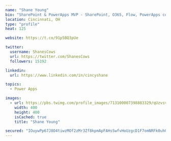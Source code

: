 ```yaml
---
name: "Shane Young"
bio: "SharePoint & PowerApps MVP - SharePoint, O365, Flow, PowerApps consulting? @PowerApps911 | Pure Snark? You found it."
location: Cincinnati, OH
type: "profile"
heat: 125

website: https://t.co/91p5BQ3pUe

twitter:
  username: ShanesCows
  url: https://twitter.com/ShanesCows
  followers: 15192

linkedin:
  url: https://www.linkedin.com/in/cincyshane

topics:
  - Power Apps

images:
  - url: https://pbs.twimg.com/profile_images/713100007398883329/qUzvsvQ3_400x400.jpg
    width: 400
    height: 400
    isCached: true
    title: "Shane Young"

secured: "IOuywPp67J8O4tiwzMOf2zMr3Zf8kpmApFAHsSwfvHoUzgcD1F7omNRFk0uhOFsJ4ufYoZCEP8r6boQ53txYzD3nOBHdrj/b684HsXiJc6OxFBcN0xIRcww5RlNx8VddpbyeFfSx/kTznK7v7dH4g/9LJWRGa24xuF8HMqk9Weyj0eS8HZolff4jyo7/NTMMrDi7uOXII8NsYnDAYa6Jp5w02xZYzSvoPaIX/LNPp62hX7Z563YvHD1sOW3K6lYzFI/H7uVJec5hCg44/JlTE7dAtDwb62g3LrVBmi5wJwkWhSLlJZKsBbTGNaZboe3cpqIk2Y8huXYlThny6ZmoKn5JnvHQycOSGizC2Madk1CAkhmzSAgCp0Cx0bdRfojpV2W3Q+k/vqVzlvBtyXy7D6Rw5gprw8OHJ3UEMOjPjGA=;d1SugzdA/xS4DJLK6/gTXg=="
---
```


